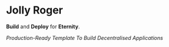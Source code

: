 # Jolly Roger

**Build** and **Deploy** for **Eternity**.

*Production-Ready Template To Build Decentralised Applications*

